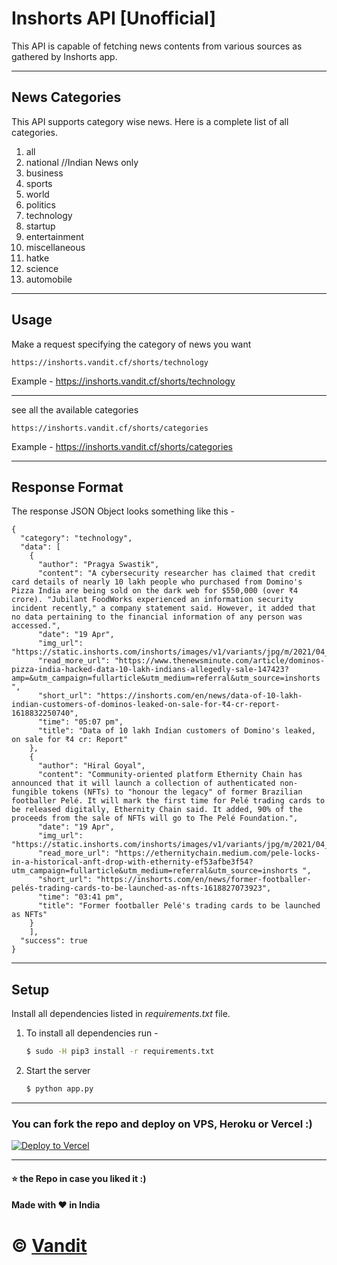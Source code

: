 # Inshorts API [Unofficial]

This API is capable of fetching news contents from various sources as gathered by Inshorts app.

---

## News Categories

This API supports category wise news. Here is a complete list of all categories.

1. all
2. national //Indian News only
3. business
4. sports
5. world
6. politics
7. technology
8. startup
9. entertainment
10. miscellaneous
11. hatke
12. science
13. automobile

---

## Usage

Make a request specifying the category of news you want
```
https://inshorts.vandit.cf/shorts/technology
```
Example - https://inshorts.vandit.cf/shorts/technology

---
see all the available categories
```
https://inshorts.vandit.cf/shorts/categories
```
Example - https://inshorts.vandit.cf/shorts/categories

---

## Response Format

The response JSON Object looks something like this - 

```
{
  "category": "technology",
  "data": [
    {
      "author": "Pragya Swastik",
      "content": "A cybersecurity researcher has claimed that credit card details of nearly 10 lakh people who purchased from Domino's Pizza India are being sold on the dark web for $550,000 (over ₹4 crore). "Jubilant FoodWorks experienced an information security incident recently," a company statement said. However, it added that no data pertaining to the financial information of any person was accessed.",
      "date": "19 Apr",
      "img_url": "https://static.inshorts.com/inshorts/images/v1/variants/jpg/m/2021/04_apr/19_mon/img_1618830582251_240.jpg?",
      "read_more_url": "https://www.thenewsminute.com/article/dominos-pizza-india-hacked-data-10-lakh-indians-allegedly-sale-147423?amp=&utm_campaign=fullarticle&utm_medium=referral&utm_source=inshorts ",
      "short_url": "https://inshorts.com/en/news/data-of-10-lakh-indian-customers-of-dominos-leaked-on-sale-for-₹4-cr-report-1618832250740",
      "time": "05:07 pm",
      "title": "Data of 10 lakh Indian customers of Domino's leaked, on sale for ₹4 cr: Report"
    },
    {
      "author": "Hiral Goyal",
      "content": "Community-oriented platform Ethernity Chain has announced that it will launch a collection of authenticated non-fungible tokens (NFTs) to "honour the legacy" of former Brazilian footballer Pelé. It will mark the first time for Pelé trading cards to be released digitally, Ethernity Chain said. It added, 90% of the proceeds from the sale of NFTs will go to The Pelé Foundation.",
      "date": "19 Apr",
      "img_url": "https://static.inshorts.com/inshorts/images/v1/variants/jpg/m/2021/04_apr/19_mon/img_1618822474861_599.jpg?",
      "read_more_url": "https://ethernitychain.medium.com/pele-locks-in-a-historical-anft-drop-with-ethernity-ef53afbe3f54?utm_campaign=fullarticle&utm_medium=referral&utm_source=inshorts ",
      "short_url": "https://inshorts.com/en/news/former-footballer-pelés-trading-cards-to-be-launched-as-nfts-1618827073923",
      "time": "03:41 pm",
      "title": "Former footballer Pelé's trading cards to be launched as NFTs"
    }
    ],
  "success": true
}
```
---
## Setup

Install all dependencies listed in *requirements.txt* file. 

1. To install all dependencies run - 

    ```bash
    $ sudo -H pip3 install -r requirements.txt
    ```

2. Start the server

    ```bash 
    $ python app.py
    ```
---

### You can fork the repo and deploy on VPS, Heroku or Vercel :)
[![Deploy to Vercel](https://vercel.com/button)](https://vercel.com/import/project?template=https://github.com/vendz/inshorts-api/tree/main)

---
#### :star: the Repo in case you liked it :)
#### Made with :heart: in India

# © [Vandit](https://github.com/vendz)
